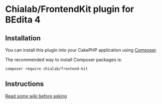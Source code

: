 # Chialab/FrontendKit plugin for BEdita 4

## Installation

You can install this plugin into your CakePHP application using [Composer](https://getcomposer.org).

The recommended way to install Composer packages is:

```
composer require chialab/frontend-kit
```

## Instructions

[Read some wiki before asking](https://github.com/chialab/bedita-frontend-kit/wiki/Istruzioni-varie-all'uso-di-Frontendkit:-rotte,-scaricamento-relazioni-e-amici)
